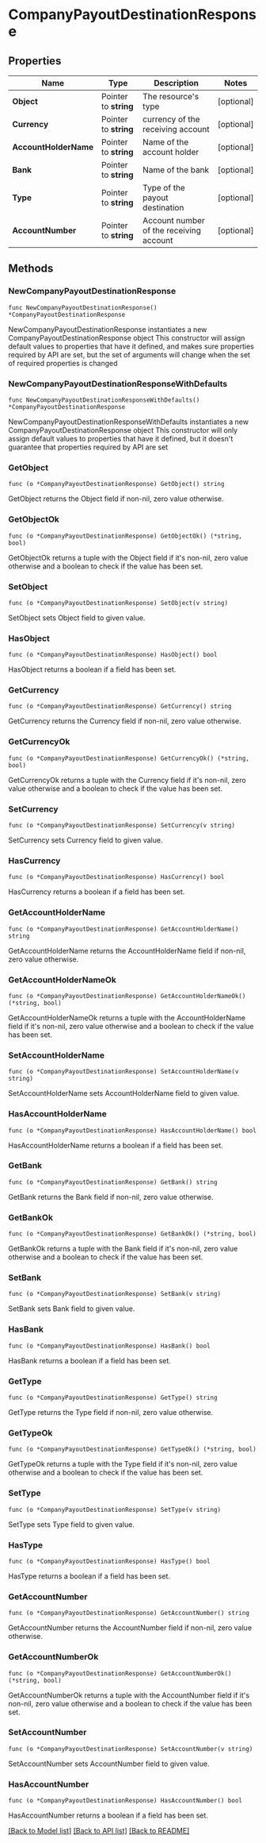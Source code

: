 # CompanyPayoutDestinationResponse

## Properties

Name | Type | Description | Notes
------------ | ------------- | ------------- | -------------
**Object** | Pointer to **string** | The resource&#39;s type | [optional] 
**Currency** | Pointer to **string** | currency of the receiving account | [optional] 
**AccountHolderName** | Pointer to **string** | Name of the account holder | [optional] 
**Bank** | Pointer to **string** | Name of the bank | [optional] 
**Type** | Pointer to **string** | Type of the payout destination | [optional] 
**AccountNumber** | Pointer to **string** | Account number of the receiving account | [optional] 

## Methods

### NewCompanyPayoutDestinationResponse

`func NewCompanyPayoutDestinationResponse() *CompanyPayoutDestinationResponse`

NewCompanyPayoutDestinationResponse instantiates a new CompanyPayoutDestinationResponse object
This constructor will assign default values to properties that have it defined,
and makes sure properties required by API are set, but the set of arguments
will change when the set of required properties is changed

### NewCompanyPayoutDestinationResponseWithDefaults

`func NewCompanyPayoutDestinationResponseWithDefaults() *CompanyPayoutDestinationResponse`

NewCompanyPayoutDestinationResponseWithDefaults instantiates a new CompanyPayoutDestinationResponse object
This constructor will only assign default values to properties that have it defined,
but it doesn't guarantee that properties required by API are set

### GetObject

`func (o *CompanyPayoutDestinationResponse) GetObject() string`

GetObject returns the Object field if non-nil, zero value otherwise.

### GetObjectOk

`func (o *CompanyPayoutDestinationResponse) GetObjectOk() (*string, bool)`

GetObjectOk returns a tuple with the Object field if it's non-nil, zero value otherwise
and a boolean to check if the value has been set.

### SetObject

`func (o *CompanyPayoutDestinationResponse) SetObject(v string)`

SetObject sets Object field to given value.

### HasObject

`func (o *CompanyPayoutDestinationResponse) HasObject() bool`

HasObject returns a boolean if a field has been set.

### GetCurrency

`func (o *CompanyPayoutDestinationResponse) GetCurrency() string`

GetCurrency returns the Currency field if non-nil, zero value otherwise.

### GetCurrencyOk

`func (o *CompanyPayoutDestinationResponse) GetCurrencyOk() (*string, bool)`

GetCurrencyOk returns a tuple with the Currency field if it's non-nil, zero value otherwise
and a boolean to check if the value has been set.

### SetCurrency

`func (o *CompanyPayoutDestinationResponse) SetCurrency(v string)`

SetCurrency sets Currency field to given value.

### HasCurrency

`func (o *CompanyPayoutDestinationResponse) HasCurrency() bool`

HasCurrency returns a boolean if a field has been set.

### GetAccountHolderName

`func (o *CompanyPayoutDestinationResponse) GetAccountHolderName() string`

GetAccountHolderName returns the AccountHolderName field if non-nil, zero value otherwise.

### GetAccountHolderNameOk

`func (o *CompanyPayoutDestinationResponse) GetAccountHolderNameOk() (*string, bool)`

GetAccountHolderNameOk returns a tuple with the AccountHolderName field if it's non-nil, zero value otherwise
and a boolean to check if the value has been set.

### SetAccountHolderName

`func (o *CompanyPayoutDestinationResponse) SetAccountHolderName(v string)`

SetAccountHolderName sets AccountHolderName field to given value.

### HasAccountHolderName

`func (o *CompanyPayoutDestinationResponse) HasAccountHolderName() bool`

HasAccountHolderName returns a boolean if a field has been set.

### GetBank

`func (o *CompanyPayoutDestinationResponse) GetBank() string`

GetBank returns the Bank field if non-nil, zero value otherwise.

### GetBankOk

`func (o *CompanyPayoutDestinationResponse) GetBankOk() (*string, bool)`

GetBankOk returns a tuple with the Bank field if it's non-nil, zero value otherwise
and a boolean to check if the value has been set.

### SetBank

`func (o *CompanyPayoutDestinationResponse) SetBank(v string)`

SetBank sets Bank field to given value.

### HasBank

`func (o *CompanyPayoutDestinationResponse) HasBank() bool`

HasBank returns a boolean if a field has been set.

### GetType

`func (o *CompanyPayoutDestinationResponse) GetType() string`

GetType returns the Type field if non-nil, zero value otherwise.

### GetTypeOk

`func (o *CompanyPayoutDestinationResponse) GetTypeOk() (*string, bool)`

GetTypeOk returns a tuple with the Type field if it's non-nil, zero value otherwise
and a boolean to check if the value has been set.

### SetType

`func (o *CompanyPayoutDestinationResponse) SetType(v string)`

SetType sets Type field to given value.

### HasType

`func (o *CompanyPayoutDestinationResponse) HasType() bool`

HasType returns a boolean if a field has been set.

### GetAccountNumber

`func (o *CompanyPayoutDestinationResponse) GetAccountNumber() string`

GetAccountNumber returns the AccountNumber field if non-nil, zero value otherwise.

### GetAccountNumberOk

`func (o *CompanyPayoutDestinationResponse) GetAccountNumberOk() (*string, bool)`

GetAccountNumberOk returns a tuple with the AccountNumber field if it's non-nil, zero value otherwise
and a boolean to check if the value has been set.

### SetAccountNumber

`func (o *CompanyPayoutDestinationResponse) SetAccountNumber(v string)`

SetAccountNumber sets AccountNumber field to given value.

### HasAccountNumber

`func (o *CompanyPayoutDestinationResponse) HasAccountNumber() bool`

HasAccountNumber returns a boolean if a field has been set.


[[Back to Model list]](../README.md#documentation-for-models) [[Back to API list]](../README.md#documentation-for-api-endpoints) [[Back to README]](../README.md)


